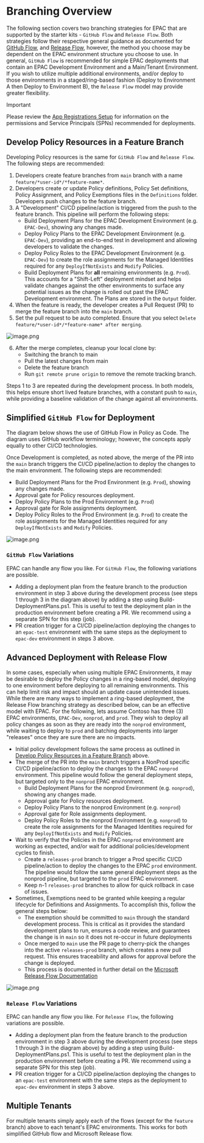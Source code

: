 # Branching Overview
The following section covers two branching strategies for EPAC that are supported by the starter kits - `GitHub Flow` and `Release Flow`. Both strategies follow their respective general guidance as documented for [GitHub Flow](https://docs.github.com/en/get-started/using-github/github-flow), and [Release Flow](https://learn.microsoft.com/en-us/devops/develop/how-microsoft-develops-devops), however, the method you choose may be dependent on the EPAC environment structure you choose to use. In general, `GitHub Flow` is recommended for simple EPAC deployments that contain an EPAC Development Environment and a Main/Tenant Environment. If you wish to utilize multiple additional environments, and/or deploy to those environments in a staged/ring-based fashion (Deploy to Environment A then Deploy to Environment B), the `Release Flow` model may provide greater flexibility.

> [!IMPORTANT]
> Please review the [App Registrations Setup](ci-cd-app-registrations.md) for information on the permissions and Service Principals (SPNs) recommended for deployments.

## Develop Policy Resources in a Feature Branch

Developing Policy resources is the same for `GitHub Flow` and `Release Flow`. The following steps are recommended:

1. Developers create feature branches from `main` branch with a name `feature/*user-id*/*feature-name*`.
2. Developers create or update Policy definitions, Policy Set definitions, Policy Assignment, and Policy Exemptions files in the `Definitions` folder. Developers push changes to the feature branch.
3. A "Development" CI/CD pipeline/action is triggered from the push to the feature branch. This pipeline will perform the following steps:
    - Build Deployment Plans for the EPAC Development Environment (e.g. `EPAC-Dev`), showing any changes made.
    - Deploy Policy Plans to the EPAC Development Environment (e.g. `EPAC-Dev`), providing an end-to-end test in development and allowing developers to validate the changes.
    - Deploy Policy Roles to the EPAC Development Environment (e.g. `EPAC-Dev`) to create the role assignments for the Managed Identities required for any `DeployIfNotExists` and `Modify` Policies.
    - Build Deployment Plans for **all** remaining environments (e.g. `Prod`). This accounts for a "Shift-Left" deployment mindset and helps validate changes against the other environments to surface any potential issues as the change is rolled out past the EPAC Development environment. The Plans are stored in the `Output` folder.
4. When the feature is ready, the developer creates a Pull Request (PR) to merge the feature branch into the `main` branch.
5. Set the pull request to be auto completed. Ensure that you select `Delete feature/*user-id*/*feature-name* after merging`.

![image.png](Images/ci-cd-set-auto-complete.png)

6. After the merge completes, cleanup your local clone by:
    - Switching the branch to main
    - Pull the latest changes from main
    - Delete the feature branch
    - Run `git remote prune origin` to remove the remote tracking branch.

Steps 1 to 3 are repeated during the development process. In both models, this helps ensure short lived feature branches, with a constant push to `main`, while providing a baseline validation of the change against all environments.

## Simplified `GitHub Flow` for Deployment

The diagram below shows the use of GitHub Flow in Policy as Code. The diagram uses GitHub workflow terminology; however, the concepts apply equally to other CI/CD technologies.

Once Development is completed, as noted above, the merge of the PR into the `main` branch triggers the CI/CD pipeline/action to deploy the changes to the main environment. The following steps are recommended:

- Build Deployment Plans for the Prod Environment (e.g. `Prod`), showing any changes made.
- Approval gate for Policy resources deployment.
- Deploy Policy Plans to the Prod Environment (e.g. `Prod`)
- Approval gate for Role assignments deployment.
- Deploy Policy Roles to the Prod Environment (e.g. `Prod`) to create the role assignments for the Managed Identities required for any `DeployIfNotExists` and `Modify` Policies.

![image.png](Images/epac-github-flow.png)

### `GitHub Flow` Variations

EPAC can handle any flow you like. For `GitHub Flow`, the following variations are possible.

- Adding a deployment plan from the feature branch to the production environment in step 3 above during the development process (see steps 1 through 3 in the diagram above) by adding a step using Build-DeploymentPlans.ps1. This is useful to test the deployment plan in the production environment before creating a PR. We recommend using a separate SPN for this step (job).
- PR creation trigger for a CI/CD pipeline/action deploying the changes to an `epac-test` environment with the same steps as the deployment to `epac-dev` environment in steps 3 above.

## Advanced Deployment with Release Flow

In some cases, especially when using multiple EPAC Environments, it may be desirable to deploy the Policy changes in a ring-based model, deploying to one environment before deploying to all remaining environments. This can help limit risk and impact should an update cause unintended issues. While there are many ways to implement a ring-based deployment, the Release Flow branching strategy as described below, can be an effective model with EPAC. For the following, lets assume Contoso has three (3) EPAC environments, `EPAC-Dev`, `nonprod`, and `prod`. They wish to deploy all policy changes as soon as they are ready into the `nonprod` environment, while waiting to deploy to `prod` and batching deployments into larger "releases" once they are sure there are no impacts.

- Initial policy development follows the same process as outlined in [Develop Policy Resources in a Feature Branch](#develop-policy-resources-in-a-feature-branch) above.
- The merge of the PR into the `main` branch triggers a NonProd specific CI/CD pipeline/action to deploy the changes to the EPAC `nonprod` environment. This pipeline would follow the general deployment steps, but targeted only to the `nonprod` EPAC environment.
  - Build Deployment Plans for the nonprod Environment (e.g. `nonprod`), showing any changes made.
  - Approval gate for Policy resources deployment.
  - Deploy Policy Plans to the nonprod Environment (e.g. `nonprod`)
  - Approval gate for Role assignments deployment.
  - Deploy Policy Roles to the nonprod Environment (e.g. `nonprod`) to create the role assignments for the Managed Identities required for any `DeployIfNotExists` and `Modify` Policies.
- Wait to verify that the Policies in the EPAC `nonprod` environment are working as expected, and/or wait for additional policies/development cycles to finish.
  - Create a `releases-prod` branch to trigger a Prod specific CI/CD pipeline/action to deploy the changes to the EPAC `prod` environment. The pipeline would follow the same general deployment steps as the nonprod pipeline, but targeted to the `prod` EPAC environment.
  - Keep n-1 `releases-prod` branches to allow for quick rollback in case of issues.
- Sometimes, Exemptions need to be granted while keeping a regular lifecycle for Definitions and Assignments. To accomplish this, follow the general steps below:
  - The exemption should be committed to `main` through the standard development process. This is critical as it provides the standard development plans to run, ensures a code review, and guarantees the change is in `main` so it does not re-occur in future deployments
  - Once merged to `main` use the PR page to cherry-pick the changes into the active `releases-prod` branch, which creates a new pull request. This ensures traceability and allows for approval before the change is deployed. 
  - This process is documented in further detail on the [Microsoft Release Flow Documentation](https://learn.microsoft.com/en-us/devops/develop/how-microsoft-develops-devops#release-hotfixes)

![image.png](Images/epac-release-flow.png)

### `Release Flow` Variations

EPAC can handle any flow you like. For `Release Flow`, the following variations are possible.

- Adding a deployment plan from the feature branch to the production environment in step 3 above during the development process (see steps 1 through 3 in the diagram above) by adding a step using Build-DeploymentPlans.ps1. This is useful to test the deployment plan in the production environment before creating a PR. We recommend using a separate SPN for this step (job).
- PR creation trigger for a CI/CD pipeline/action deploying the changes to an `epac-test` environment with the same steps as the deployment to `epac-dev` environment in steps 3 above.

## Multiple Tenants

For multiple tenants simply apply each of the flows (except for the `feature` branch) above to each tenant's EPAC environments. This works for both simplified GitHub flow and Microsoft Release flow.
